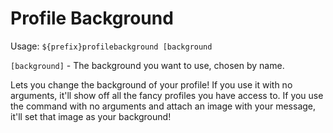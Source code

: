 # Profile Background

Usage: `${prefix}profilebackground [background`

`[background]` - The background you want to use, chosen by name.

Lets you change the background of your profile! If you use it with no arguments, it'll show off all the fancy profiles you have access to. If you use the command with no arguments and attach an image with your message, it'll set that image as your background!
